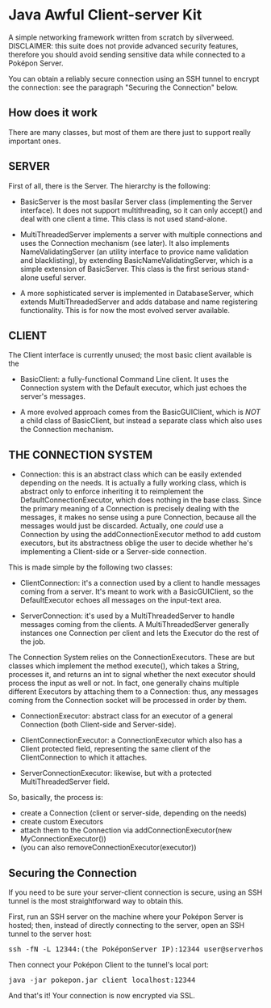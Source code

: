 Java Awful Client-server Kit 
==========================================
A simple networking framework written from scratch by silverweed. DISCLAIMER: this suite does 
not provide advanced security features, therefore you should avoid sending sensitive data
while connected to a Poképon Server.

You can obtain a reliably secure connection using an SSH tunnel to encrypt the
connection: see the paragraph "Securing the Connection" below.


How does it work
----------------------------------------------
There are many classes, but most of them are there just to support
really important ones.

SERVER 
----------------------------

First of all, there is the Server. The hierarchy is the following:

* BasicServer is the most basilar Server class (implementing the
   Server interface). 
   It does not support  multithreading, so it can only accept() and
   deal with one client a time. This class is not used stand-alone.

* MultiThreadedServer implements a server with multiple connections and uses the Connection
   mechanism (see later). It also implements NameValidatingServer (an
   utility interface to provice name validation and blacklisting), by
   extending BasicNameValidatingServer, which is a simple extension of
   BasicServer.  This class is the first serious stand-alone useful
   server.

* A more sophisticated server is implemented in DatabaseServer, which
   extends MultiThreadedServer and adds database and name registering functionality.
   This is for now the most evolved server available.


CLIENT 
------------------------------

The Client interface is currently unused; the most basic client available is
the 

* BasicClient: a fully-functional Command Line client. It uses the
   Connection system with the Default executor, which just echoes the server's
   messages.

* A more evolved approach comes from the BasicGUIClient, which is *NOT* a
   child class of BasicClient, but instead a separate class which also uses the
   Connection mechanism. 

THE CONNECTION SYSTEM
------------------------------

* Connection: this is an abstract class which can be easily extended depending
   on the needs. It is actually a fully working class, which is abstract only 
   to enforce inheriting it to reimplement the DefaultConnectionExecutor, which
   does nothing in the base class. Since the primary meaning of a Connection
   is precisely dealing with the messages, it makes no sense using a pure
   Connection, because all the messages would just be discarded. Actually, one
   *could* use a Connection by using the addConnectionExecutor method to add
   custom executors, but its abstractness oblige the user to decide whether he's
   implementing a Client-side or a Server-side connection.

This is made simple by the following two classes:

* ClientConnection: it's a connection used by a client to handle messages coming
   from a server. It's meant to work with a BasicGUIClient, so the DefaultExecutor
   echoes all messages on the input-text area.

* ServerConnection: it's used by a MultiThreadedServer to handle messages coming 
   from the clients. A MultiThreadedServer generally instances one Connection per
   client and lets the Executor do the rest of the job.

The Connection System relies on the ConnectionExecutors. These are but classes which
implement the method execute(), which takes a String, processes it, and returns an int
to signal whether the next executor should process the input as well or not. In fact,
one generally chains multiple different Executors by attaching them to a Connection:
thus, any messages coming from the Connection socket will be processed in order by them.

* ConnectionExecutor: abstract class for an executor of a general Connection (both
   Client-side and Server-side).

* ClientConnectionExecutor: a ConnectionExecutor which also has a Client protected field,
   representing the same client of the ClientConnection to which it attaches.

* ServerConnectionExecutor: likewise, but with a protected MultiThreadedServer field.


So, basically, the process is:

- create a Connection (client or server-side, depending on the needs)
- create custom Executors
- attach them to the Connection via addConnectionExecutor(new MyConnectionExecutor())
- (you can also removeConnectionExecutor(executor))


Securing the Connection
-------------------------------------------------------
If you need to be sure your server-client connection is secure, using an SSH tunnel is
the most straightforward way to obtain this.

First, run an SSH server on the machine where your Poképon Server is hosted; then,
instead of directly connecting to the server, open an SSH tunnel to the server host:

<pre>ssh -fN -L 12344:(the PoképonServer IP):12344 user@serverhost</pre>

Then connect your Poképon Client to the tunnel's local port:

<pre>java -jar pokepon.jar client localhost:12344</pre>

And that's it! Your connection is now encrypted via SSL.
